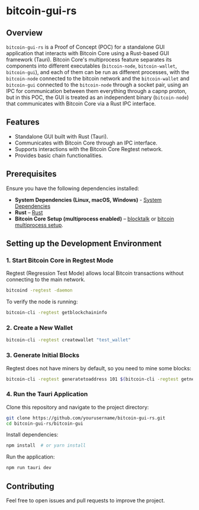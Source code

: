 <!-- # Tauri + React + Typescript

This template should help get you started developing with Tauri, React and Typescript in Vite.

## Recommended IDE Setup

- [VS Code](https://code.visualstudio.com/) + [Tauri](https://marketplace.visualstudio.com/items?itemName=tauri-apps.tauri-vscode) + [rust-analyzer](https://marketplace.visualstudio.com/items?itemName=rust-lang.rust-analyzer) -->

# bitcoin-gui-rs

## Overview

`bitcoin-gui-rs` is a Proof of Concept (POC) for a standalone GUI application that interacts with Bitcoin Core using a Rust-based GUI framework (Tauri). Bitcoin Core's multiprocess feature separates its components into different executables (`bitcoin-node`, `bitcoin-wallet`, `bitcoin-gui`), and each of them can be run as different processes, with the `bitcoin-node` connected to the bitcoin network and the `bitcoin-wallet` and `bitcoin-gui` connected to the `bitcoin-node` through a socket pair, using an IPC for communication between them everything through a capnp proton, but in this POC, the GUI is treated as an independent binary (`bitcoin-node`) that communicates with Bitcoin Core via a Rust IPC interface.

## Features
- Standalone GUI built with Rust (Tauri).
- Communicates with Bitcoin Core through an IPC interface.
- Supports interactions with the Bitcoin Core Regtest network.
- Provides basic chain functionalities.

## Prerequisites

Ensure you have the following dependencies installed:

- **System Dependencies (Linux, macOS, Windows)** - [System Dependencies](https://v2.tauri.app/start/prerequisites/#system-dependencies)
- **Rust** – [Rust](https://v2.tauri.app/start/prerequisites/#rust)
- **Bitcoin Core Setup (multiprocess enabled)** – [blocktalk](https://github.com/pseudoramdom/blocktalk?tab=readme-ov-file#setup-guide) or [bitcoin multiprocess setup](https://github.com/ryanofsky/bitcoin/blob/pr/ipc/doc/multiprocess.md).

## Setting up the Development Environment

### 1. Start Bitcoin Core in Regtest Mode

Regtest (Regression Test Mode) allows local Bitcoin transactions without connecting to the main network.

```sh
bitcoind -regtest -daemon
```

To verify the node is running:
```sh
bitcoin-cli -regtest getblockchaininfo
```

### 2. Create a New Wallet
```sh
bitcoin-cli -regtest createwallet "test_wallet"
```

### 3. Generate Initial Blocks
Regtest does not have miners by default, so you need to mine some blocks:
```sh
bitcoin-cli -regtest generatetoaddress 101 $(bitcoin-cli -regtest getnewaddress)
```

### 4. Run the Tauri Application

Clone this repository and navigate to the project directory:
```sh
git clone https://github.com/yourusername/bitcoin-gui-rs.git
cd bitcoin-gui-rs/bitcoin-gui
```

Install dependencies:
```sh
npm install  # or yarn install
```

Run the application:
```sh
npm run tauri dev
```

## Contributing
Feel free to open issues and pull requests to improve the project.
